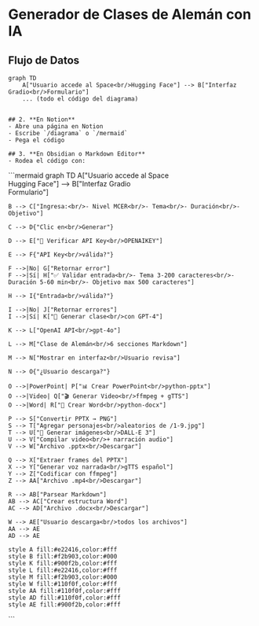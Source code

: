 # Generador de Clases de Alemán con IA

## Flujo de Datos
```mermaid
graph TD
    A["Usuario accede al Space<br/>Hugging Face"] --> B["Interfaz Gradio<br/>Formulario"]
    ... (todo el código del diagrama)
```
```

## 2. **En Notion**
- Abre una página en Notion
- Escribe `/diagrama` o `/mermaid`
- Pega el código

## 3. **En Obsidian o Markdown Editor**
- Rodea el código con:
```
\`\`\`mermaid
graph TD
    A["Usuario accede al Space<br/>Hugging Face"] --> B["Interfaz Gradio<br/>Formulario"]
    
    B --> C["Ingresa:<br/>- Nivel MCER<br/>- Tema<br/>- Duración<br/>- Objetivo"]
    
    C --> D{"Clic en<br/>Generar"}
    
    D --> E["🔐 Verificar API Key<br/>OPENAIKEY"]
    
    E --> F{"API Key<br/>válida?"}
    
    F -->|No| G["Retornar error"]
    F -->|Sí| H["✅ Validar entrada<br/>- Tema 3-200 caracteres<br/>- Duración 5-60 min<br/>- Objetivo max 500 caracteres"]
    
    H --> I{"Entrada<br/>válida?"}
    
    I -->|No| J["Retornar errores"]
    I -->|Sí| K["📝 Generar clase<br/>con GPT-4"]
    
    K --> L["OpenAI API<br/>gpt-4o"]
    
    L --> M["Clase de Alemán<br/>6 secciones Markdown"]
    
    M --> N["Mostrar en interfaz<br/>Usuario revisa"]
    
    N --> O{"¿Usuario descarga?"}
    
    O -->|PowerPoint| P["📊 Crear PowerPoint<br/>python-pptx"]
    O -->|Video| Q["🎬 Generar Video<br/>ffmpeg + gTTS"]
    O -->|Word| R["📄 Crear Word<br/>python-docx"]
    
    P --> S["Convertir PPTX → PNG"]
    S --> T["Agregar personajes<br/>aleatorios de /1-9.jpg"]
    T --> U["🎨 Generar imágenes<br/>DALL-E 3"]
    U --> V["Compilar video<br/>+ narración audio"]
    V --> W["Archivo .pptx<br/>Descargar"]
    
    Q --> X["Extraer frames del PPTX"]
    X --> Y["Generar voz narrada<br/>gTTS español"]
    Y --> Z["Codificar con ffmpeg"]
    Z --> AA["Archivo .mp4<br/>Descargar"]
    
    R --> AB["Parsear Markdown"]
    AB --> AC["Crear estructura Word"]
    AC --> AD["Archivo .docx<br/>Descargar"]
    
    W --> AE["Usuario descarga<br/>todos los archivos"]
    AA --> AE
    AD --> AE
    
    style A fill:#e22416,color:#fff
    style B fill:#f2b903,color:#000
    style K fill:#900f2b,color:#fff
    style L fill:#e22416,color:#fff
    style M fill:#f2b903,color:#000
    style W fill:#110f0f,color:#fff
    style AA fill:#110f0f,color:#fff
    style AD fill:#110f0f,color:#fff
    style AE fill:#900f2b,color:#fff
\`\`\`

